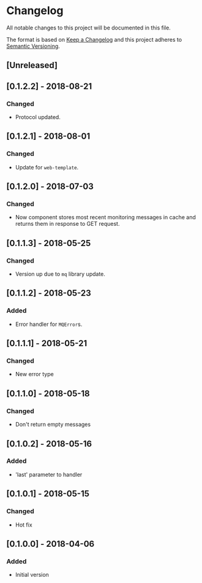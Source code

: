 # Changelog
All notable changes to this project will be documented in this file.

The format is based on [Keep a Changelog](http://keepachangelog.com/en/1.0.0/)
and this project adheres to [Semantic Versioning](http://semver.org/spec/v2.0.0.html).

## [Unreleased]

## [0.1.2.2] - 2018-08-21
### Changed
- Protocol updated.

## [0.1.2.1] - 2018-08-01
### Changed
- Update for `web-template`.

## [0.1.2.0] - 2018-07-03
### Changed
- Now component stores most recent monitoring messages in cache and returns them in response to GET request.

## [0.1.1.3] - 2018-05-25
### Changed
- Version up due to `mq` library update.

## [0.1.1.2] - 2018-05-23
### Added
- Error handler for `MQError`s.

## [0.1.1.1] - 2018-05-21
### Changed
- New error type

## [0.1.1.0] - 2018-05-18
### Changed
- Don't return empty messages

## [0.1.0.2] - 2018-05-16
### Added
- 'last' parameter to handler

## [0.1.0.1] - 2018-05-15
### Changed
- Hot fix

## [0.1.0.0] - 2018-04-06
### Added
- Initial version
